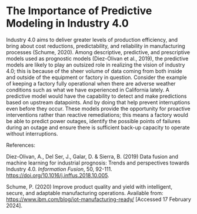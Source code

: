 # The Importance of Predictive Modeling in Industry 4.0

Industry 4.0 aims to deliver greater levels of production efficiency, and bring about cost reductions, predictability, and reliability in manufacturing processes (Schume, 2020). Among descriptive, predictive, and prescriptive models used as prognostic models (Diez-Olivan et al., 2019), the predictive models are likely to play an outsized role in realizing the vision of industry 4.0; this is because of the sheer volume of data coming from both inside and outside of the equipment or factory in question. Consider the example of keeping a factory fully operational when there are adverse weather conditions such as what we have experienced in California lately. A predictive model would have the capability to detect and make predictions based on upstream datapoints. And by doing that help prevent interruptions even before they occur. These models provide the opportunity for proactive interventions rather than reactive remediations; this means a factory would be able to predict power outages, identify the possible points of failures during an outage and ensure there is sufficient back-up capacity to operate without interruptions.

References:

Diez-Olivan, A., Del Ser, J., Galar, D. & Sierra, B. (2019) Data fusion and machine learning for industrial prognosis: Trends and perspectives towards Industry 4.0. _Information Fusion_, 50, 92-111. https://doi.org/10.1016/j.inffus.2018.10.005.

Schume, P. (2020) Improve product quality and yield with intelligent, secure, and adaptable manufacturing operations. Available from: https://www.ibm.com/blog/iot-manufacturing-ready/ [Accessed 17 February 2024].
